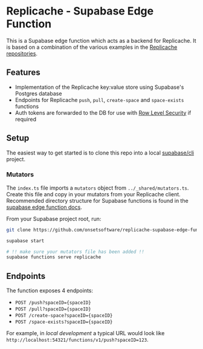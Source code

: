 # Replicache - Supabase Edge Function

This is a Supabase edge function which acts as a backend for Replicache. It is based on a combination of the various examples in the [Replicache repositories](https://github.com/rocicorp).

## Features
* Implementation of the Replicache key:value store using Supabase's Postgres database
* Endpoints for Replicache `push`, `pull`, `create-space` and `space-exists` functions
* Auth tokens are forwarded to the DB for use with [Row Level Security](https://supabase.com/docs/guides/auth/row-level-security) if required

## Setup
The easiest way to get started is to clone this repo into a local [supabase/cli](https://supabase.com/docs/reference/cli) project.

### Mutators
The `index.ts` file imports a `mutators` object from `../_shared/mutators.ts`. Create this file and copy in your mutators from your Replicache client. Recommended directory structure for Supabase functions is found in the [supabase edge function docs](https://supabase.com/docs/guides/functions#organizing-your-edge-functions).

From your Supabase project root, run:

```bash
git clone https://github.com/onsetsoftware/replicache-supabase-edge-function.git supabase/functions/replicache

supabase start

# !! make sure your mutators file has been added !!
supabase functions serve replicache
```

## Endpoints
The function exposes 4 endpoints:

- `POST /push?spaceID={spaceID}`
- `POST /pull?spaceID={spaceID}`
- `POST /create-space?spaceID={spaceID}`
- `POST /space-exists?spaceID={spaceID}`

For example, in *local development* a typical URL would look like `http://localhost:54321/functions/v1/push?spaceID=123`.


